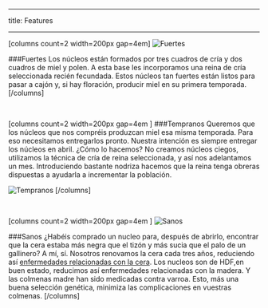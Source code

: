 
---
title: Features

---

[columns count=2 width=200px gap=4em]
![Fuertes](/images/vectors/pesas.png?resize=300,300)

###Fuertes
Los núcleos están formados por tres cuadros de cría y dos cuadros de miel y
polen. A esta base les incorporamos una reina de cría seleccionada recién
fecundada. Estos núcleos tan fuertes están listos para pasar a cajón y, si hay
floración, producir miel en su primera temporada. 
[/columns]

<br>

[columns count=2 width=200px  gap=4em ]
###Tempranos
Queremos que los núcleos que nos compréis produzcan miel esa misma
temporada. Para eso necesitamos entregarlos pronto. Nuestra intención es siempre
entregar los núcleos en abril. ¿Cómo lo hacemos? No creamos núcleos ciegos,
utilizamos la técnica de cría de reina seleccionada, y así nos adelantamos un
mes. Introduciendo bastante nodriza hacemos que la reina tenga obreras
dispuestas a ayudarla a incrementar la población.


![Tempranos](/images/vectors/clock.png?resize=300,300)
[/columns]

<br>

[columns count=2 width=200px  gap=4em ]
![Sanos](/images/vectors/manzana.png?resize=300,300)

###Sanos
¿Habéis comprado un nucleo para, después de abrirlo, encontrar que la
cera estaba más negra que el tizón y más sucia que el palo de un gallinero? A
mí, sí. Nosotros renovamos la cera cada tres años, reduciendo así [enfermedades
relacionadas con la cera](https://www.latiendadelapicultor.com/blog/calidad-de-la-cera/).
Los nucleos son de HDF,en buen estado, reducimos así enfermedades relacionadas
con la madera. Y las colmenas madre han sido medicadas contra varroa. Esto, más
una buena selección genética, minimiza las complicaciones en vuestras colmenas.
[/columns]


